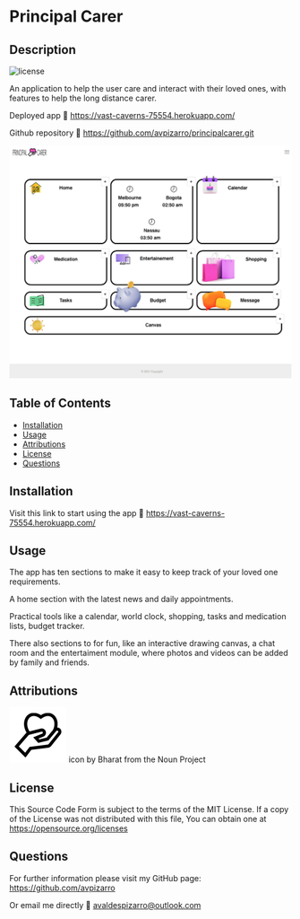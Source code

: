 # Principal Carer

## Description

![license](https://img.shields.io/badge/license-MIT-green.svg)

An application to help the user care and interact with their loved ones, with features to help the long distance carer.

Deployed app :link: https://vast-caverns-75554.herokuapp.com/

Github repository :link: https://github.com/avpizarro/principalcarer.git

![principalcarer](./client/public/principalcarer.png)

## Table of Contents

- [Installation](#installation)
- [Usage](#usage)
- [Attributions](#attributions)
- [License](#license)
- [Questions](#questions)

## Installation

Visit this link to start using the app :link: https://vast-caverns-75554.herokuapp.com/

## Usage

The app has ten sections to make it easy to keep track of your loved one requirements.

A home section with the latest news and daily appointments.

Practical tools like a calendar, world clock, shopping, tasks and medication lists, budget tracker. 

There also sections to for fun, like an interactive drawing canvas, a chat room and the entertaiment module, where photos and videos can be added by family and friends.

## Attributions

![logo](./client/public/logo32.png) icon by Bharat from the Noun Project

## License

This Source Code Form is subject to the terms of the MIT License.
If a copy of the License was not distributed with this file, You can obtain one at https://opensource.org/licenses

## Questions

For further information please visit my GitHub page:
https://github.com/avpizarro

Or email me directly :e-mail: avaldespizarro@outlook.com
